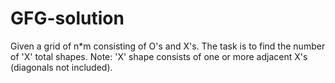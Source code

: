 # GFG-solution
Given  a grid of n*m consisting of O's and X's. The task is to find the number of 'X' total shapes. Note: 'X' shape consists of one or more adjacent X's (diagonals not included).  
